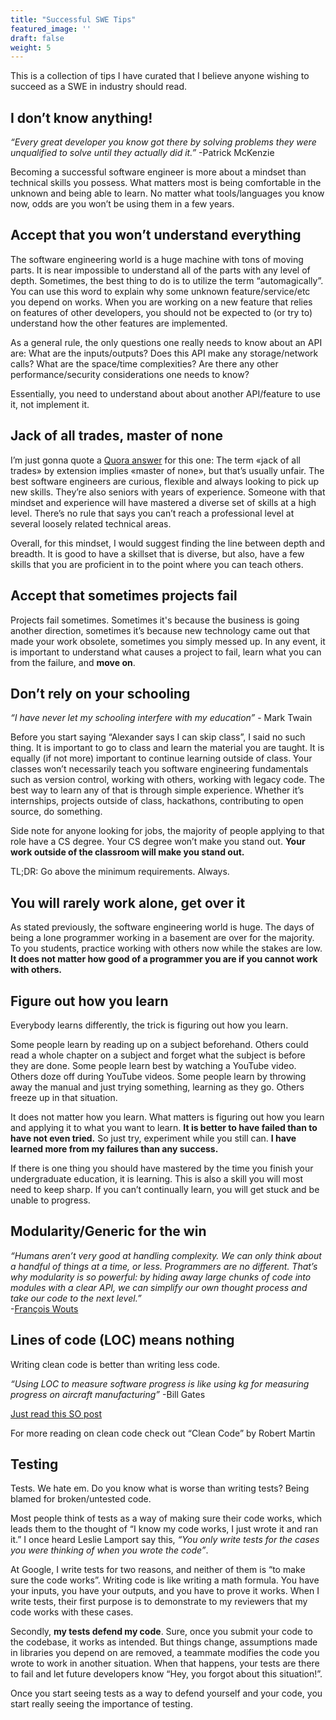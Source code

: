 ```yaml
---
title: "Successful SWE Tips"
featured_image: ''
draft: false
weight: 5
---
```


This is a collection of tips I have curated that I believe anyone wishing to succeed as a SWE in industry should read.


## I don’t know anything!
*“Every great developer you know got there by solving problems they were unqualified to solve until they actually did it.”* 
   -Patrick McKenzie

Becoming a successful software engineer is more about a mindset than technical skills you possess. What matters most is being comfortable in the unknown and being able to learn. No matter what tools/languages you know now, odds are you won’t be using them in a few years. 




## Accept that you won’t understand everything
The software engineering world is a huge machine with tons of moving parts. It is near impossible to understand all of the parts with any level of depth. Sometimes, the best thing to do is to utilize the term “automagically”. You can use this word to explain why some unknown feature/service/etc you depend on works. When you are working on a new feature that relies on features of other developers, you should not be expected to (or try to) understand how the other features are implemented. 

As a general rule, the only questions one really needs to know about an API are:
What are the inputs/outputs?
Does this API make any storage/network calls?
What are the space/time complexities?
Are there any other performance/security considerations one needs to know?

Essentially, you need to understand about about another API/feature to use it, not implement it.



## Jack of all trades, master of none
I’m just gonna quote a [Quora answer](https://www.quora.com/Are-software-engineers-who-are-jack-of-all-trades-really-in-demand) for this one:
  The term «jack of all trades» by extension implies «master of none», but that’s usually unfair.
  The best software engineers are curious, flexible and always looking to pick up new skills. They’re also seniors with years of experience. Someone with that mindset and experience will have mastered a diverse set of skills at a high level. There’s no rule that says you can’t reach a professional level at several loosely related technical areas.

Overall, for this mindset, I would suggest finding the line between depth and breadth. It is good to have a skillset that is diverse, but also, have a few skills that you are proficient in to the point where you can teach others.



## Accept that sometimes projects fail
Projects fail sometimes. Sometimes it's because the business is going another direction, sometimes it’s because new technology came out that made your work obsolete, sometimes you simply messed up. In any event, it is important to understand what causes a project to fail, learn what you can from the failure, and **move on**.



## Don’t rely on your schooling
*“I have never let my schooling interfere with my education”* - Mark Twain

Before you start saying “Alexander says I can skip class”, I said no such thing. It is important to go to class and learn the material you are taught. It is equally (if not more) important to continue learning outside of class. Your classes won’t necessarily teach you software engineering fundamentals such as version control, working with others, working with legacy code. The best way to learn any of that is through simple experience. Whether it’s internships, projects outside of class, hackathons, contributing to open source, do something. 

Side note for anyone looking for jobs, the majority of people applying to that role have a CS degree. Your CS degree won’t make you stand out. **Your work outside of the classroom will make you stand out.**

TL;DR: Go above the minimum requirements. Always.



## You will rarely work alone, get over it
As stated previously, the software engineering world is huge. The days of being a lone programmer working in a basement are over for the majority. To you students, practice working with others now while the stakes are low. **It does not matter how good of a programmer you are if you cannot work with others.**



## Figure out how you learn
Everybody learns differently, the trick is figuring out how you learn. 

Some people learn by reading up on a subject beforehand. Others could read a whole chapter on a subject and forget what the subject is before they are done.
Some people learn best by watching a YouTube video. Others doze off during YouTube videos. 
Some people learn by throwing away the manual and just trying something, learning as they go. Others freeze up in that situation.

It does not matter how you learn. What matters is figuring out how you learn and applying it to what you want to learn. 
**It is better to have failed than to have not even tried.** So just try, experiment while you still can. **I have learned more from my failures than any success.** 

If there is one thing you should have mastered by the time you finish your undergraduate education, it is learning. This is also a skill you will most need to keep sharp. If you can’t continually learn, you will get stuck and be unable to progress.



## Modularity/Generic for the win
*“Humans aren’t very good at handling complexity. We can only think about a handful of things at a time, or less. Programmers are no different. That’s why modularity is so powerful: by hiding away large chunks of code into modules with a clear API, we can simplify our own thought process and take our code to the next level.”*  
-[François Wouts](https://medium.com/@fwouts/the-zenc-master-plan-c693bf3b265e)



## Lines of code (LOC) means nothing
Writing clean code is better than writing less code.

*“Using LOC to measure software progress is like using kg for measuring progress on aircraft manufacturing”* 
-Bill Gates

[Just read this SO post](https://stackoverflow.com/questions/3769716/how-bad-is-sloc-source-lines-of-code-as-a-metric/27047208)

For more reading on clean code check out “Clean Code” by Robert Martin



## Testing
Tests. We hate em. Do you know what is worse than writing tests? Being blamed for broken/untested code. 

Most people think of tests as a way of making sure their code works, which leads them to the thought of “I know my code works, I just wrote it and ran it.” I once heard Leslie Lamport say this, *“You only write tests for the cases you were thinking of when you wrote the code”*. 

At Google, I write tests for two reasons, and neither of them is “to make sure the code works”. Writing code is like writing a math formula. You have your inputs, you have your outputs, and you have to prove it works. When I write tests, their first purpose is to demonstrate to my reviewers that my code works with these cases. 

Secondly, **my tests defend my code**. Sure, once you submit your code to the codebase, it works as intended. But things change, assumptions made in libraries you depend on are removed, a teammate modifies the code you wrote to work in another situation. When that happens, your tests are there to fail and let future developers know “Hey, you forgot about this situation!”. 

Once you start seeing tests as a way to defend yourself and your code, you start really seeing the importance of testing. 
